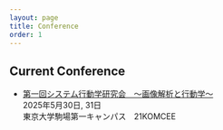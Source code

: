 ```yaml
---
layout: page
title: Conference
order: 1
---
```


## Current Conference
- [第一回システム行動学研究会　〜画像解析と行動学〜](/event_01/conference01_home.md)  
    2025年5月30日, 31日  
    東京大学駒場第一キャンパス　21KOMCEE  

